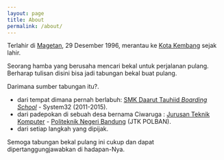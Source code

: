 ```yaml
---
layout: page
title: About
permalink: /about/
---
```


Terlahir di [Magetan](https://id.wikipedia.org/wiki/Kabupaten_Magetan), 29 Desember 1996, merantau ke [Kota Kembang](https://id.wikipedia.org/wiki/Kota_Bandung) sejak lahir.

Seorang hamba yang berusaha mencari bekal untuk perjalanan pulang. Berharap tulisan disini bisa jadi tabungan bekal buat pulang.

Darimana sumber tabungan itu?.

* dari tempat dimana pernah berlabuh: [SMK Daarut Tauhiid _Boarding School_](http://smkdt.sch.id) - System32 (2011-2015).
* dari padepokan di sebuah desa bernama Ciwaruga : [Jurusan Teknik Komputer](http://jtk.polban.ac.id) - [Politeknik Negeri Bandung](http://polban.ac.id) (JTK POLBAN).
* dari setiap langkah yang dipijak.

Semoga tabungan bekal pulang ini cukup dan dapat dipertanggungjawabkan di hadapan-Nya.